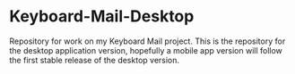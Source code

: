 # Keyboard-Mail-Desktop
Repository for work on my Keyboard Mail project. This is the repository for the desktop application version, hopefully a mobile app version will follow the first stable release of the desktop version.
